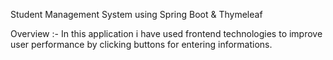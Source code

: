 Student Management System using Spring Boot & Thymeleaf

Overview :- In this application i have used frontend technologies to improve user performance by clicking buttons for entering informations. 

